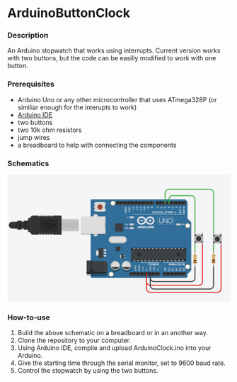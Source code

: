 # ArduinoButtonClock
### Description
An Arduino stopwatch that works using interrupts. Current version works with two buttons, but the code can be easilly modified to work with one button.

### Prerequisites
- Arduino Uno or any other microcontroller that uses ATmega328P (or similiar enough for the interupts to work)
- <a href="https://www.arduino.cc/en/software">Arduino IDE</a>
- two buttons
- two 10k ohm resistors
- jump wires
- a breadboard to help with connecting the components

### Schematics
![img](https://github.com/SakRoi/arduinoButtonClock/blob/main/image.png)


### How-to-use
1. Build the above schematic on a breadboard or in an another way.
2. Clone the repository to your computer.
3. Using Arduino IDE, compile and upload ArduinoClock.ino into your Arduino.
4. Give the starting time through the serial monitor, set to 9600 baud rate.
5. Control the stopwatch by using the two buttons.
